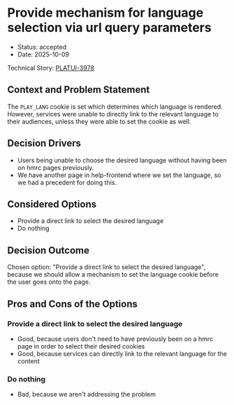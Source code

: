 # Provide mechanism for language selection via url query parameters

* Status: accepted
* Date: 2025-10-09

Technical Story: [PLATUI-3978](https://jira.tools.tax.service.gov.uk/browse/PLATUI-3978)

## Context and Problem Statement

The `PLAY_LANG` cookie is set which determines which language is rendered. However, services were unable to directly link to the relevant language to their audiences, unless they were able to set the cookie as well.

## Decision Drivers

* Users being unable to choose the desired language without having been on hmrc pages previously.
* We have another page in help-frontend where we set the language, so we had a precedent for doing this.

## Considered Options

* Provide a direct link to select the desired language
* Do nothing

## Decision Outcome

Chosen option: "Provide a direct link to select the desired language", because we should allow a mechanism to set the language cookie before the user goes onto the page.

## Pros and Cons of the Options

### Provide a direct link to select the desired language

* Good, because users don't need to have previously been on a hmrc page in order to select their desired cookies
* Good, because services can directly link to the relevant language for the content

### Do nothing

* Bad, because we aren't addressing the problem

